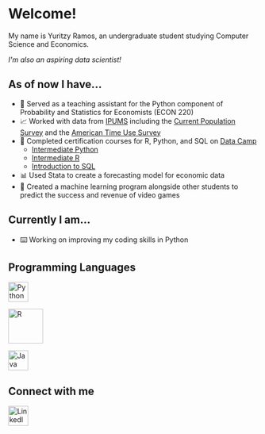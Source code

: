 # Welcome!
My name is Yuritzy Ramos, an undergraduate student studying Computer Science and Economics. 

*I'm also an aspiring data scientist!*

## As of now I have...
- 🍏 Served as a teaching assistant for the Python component of Probability and Statistics for Economists (ECON 220)
- 📈 Worked with data from [IPUMS](https://www.ipums.org) including the [Current Population Survey](https://cps.ipums.org/cps/) and the [American Time Use Survey](https://timeuse.ipums.org)
- 📑 Completed certification courses for R, Python, and SQL on [Data Camp](https://www.datacamp.com)
  * [Intermediate Python](https://www.datacamp.com/statement-of-accomplishment/course/858d701968df4224d3c34371634eb709d4c566eb)
  * [Intermediate R](https://www.datacamp.com/statement-of-accomplishment/course/ae6375b18b541280e50fcdbc414e018de806eacf)
  * [Introduction to SQL](https://www.datacamp.com/statement-of-accomplishment/course/28d617df6701d05ee35797c5d6378bce2fda8afc)
- 📊 Used Stata to create a forecasting model for economic data 
- 🤖 Created a machine learning program alongside other students to predict the success and revenue of video games

## Currently I am...
- ⌨️ Working on improving my coding skills in Python

## Programming Languages 
[<img alt="Python" width="40px" src="https://upload.wikimedia.org/wikipedia/commons/c/c3/Python-logo-notext.svg"/>](https://github.com/yuritzyramos/Python-and-R)

[<img alt="R" width="70px" src="https://upload.wikimedia.org/wikipedia/commons/d/d0/RStudio_logo_flat.svg"/>](https://github.com/yuritzyramos/Python-and-R)

[<img alt="Java" width="40px" src="https://upload.wikimedia.org/wikipedia/en/3/30/Java_programming_language_logo.svg"/>](https://github.com/yuritzyramos/Java)

## Connect with me 
[<img alt="LinkedIn" width="40px" src="https://upload.wikimedia.org/wikipedia/commons/c/ca/LinkedIn_logo_initials.png" />](https://www.linkedin.com/in/yuritzy-ramos/)
